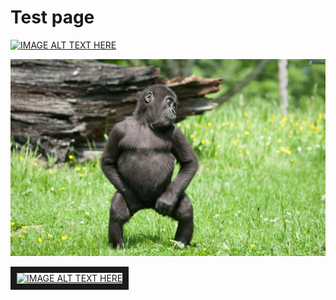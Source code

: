 # Test page

[![IMAGE ALT TEXT HERE](http://img.youtube.com/vi/75wa8Lx4yc4/0.jpg)](http://www.youtube.com/watch?v=75wa8Lx4yc4)

![Tralala](../img/tralala.jpg)

<a href="http://www.youtube.com/watch?feature=player_embedded&v=75wa8Lx4yc4
" target="_blank"><img src="http://img.youtube.com/vi/75wa8Lx4yc4/0.jpg" 
alt="IMAGE ALT TEXT HERE" width="240" height="180" border="10" /></a>
